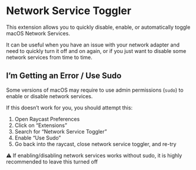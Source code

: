 # Network Service Toggler

This extension allows you to quickly disable, enable, or automatically toggle macOS Network Services.

It can be useful when you have an issue with your network adapter and need to quickly turn it off and on again, or if you just want to disable some network services from time to time.

## I’m Getting an Error / Use Sudo

Some versions of macOS may require to use admin permissions (`sudo`) to enable or disable network services.

If this doesn’t work for you, you should attempt this:

1. Open Raycast Preferences
2. Click on “Extensions”
3. Search for “Network Service Toggler”
4. Enable “Use Sudo”
5. Go back into the raycast, close network service toggler, and re-try

⚠️ If enabling/disabling network services works without sudo, it is highly recommended to leave this turned off
